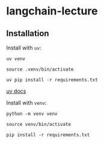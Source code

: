 # langchain-lecture

## Installation
Install with `uv`:
```
uv venv

source .venv/bin/activate

uv pip install -r requirements.txt
```
[uv docs](https://docs.astral.sh/uv/pip/environments/)

Install with `venv`:
```
python -m venv venv

source venv/bin/activate

pip install -r requirements.txt
```
